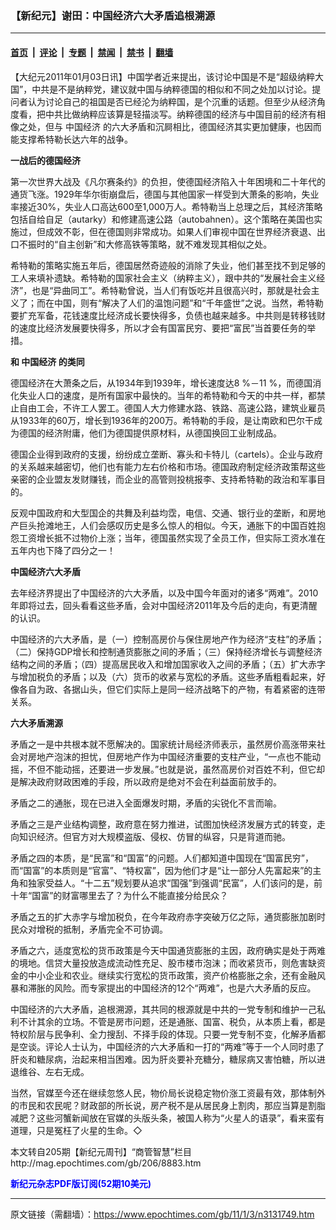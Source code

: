 ### 【新纪元】谢田：中国经济六大矛盾追根溯源

---

#### [首页](../../../..?n3131749) &nbsp;|&nbsp; [评论](../../../../../epoch-comment?n3131749) &nbsp;|&nbsp; [专题](../../../../../epoch-special?n3131749) &nbsp;|&nbsp; [禁闻](../../../../../epoch-news?n3131749) &nbsp;|&nbsp; [禁书](../../../../../books?n3131749) &nbsp;|&nbsp; [翻墙](https://github.com/gfw-breaker/nogfw/blob/master/README.md?n3131749)


<div class="post_content" id="artbody" itemprop="articleBody">
 <!-- article content begin -->
 <p>
  【大纪元2011年01月03日讯】中国学者近来提出，该讨论中国是不是“超级纳粹大国”，中共是不是纳粹党，建议就中国与纳粹德国的相似和不同之处加以讨论。提问者认为讨论自己的祖国是否已经沦为纳粹国，是个沉重的话题。但至少从经济角度看，把中共比做纳粹应该算是轻描淡写。纳粹德国的经济与中国目前的经济有相像之处，但与
  <ok href="https://www.epochtimes.com/gb/tag/%E4%B8%AD%E5%9B%BD%E7%BB%8F%E6%B5%8E.html">
   中国经济
  </ok>
  的六大矛盾和沉屙相比，德国经济其实更加健康，也因而能支撑希特勒长达六年的战争。
 </p>
 <p>
  <b>
   一战后的德国经济
  </b>
 </p>
 <p>
  第一次世界大战及《凡尔赛条约》的负担，使德国经济陷入十年困境和二十年代的通货飞涨。1929年华尔街崩盘后，德国与其他国家一样受到大萧条的影响，失业率接近30%，失业人口高达600至1,000万人。希特勒当上总理之后，其经济策略包括自给自足（autarky）和修建高速公路（autobahnen）。这个策略在美国也实施过，但成效不彰，但在德国则非常成功。如果人们审视中国在世界经济衰退、出口不振时的“自主创新”和大修高铁等策略，就不难发现其相似之处。
 </p>
 <p>
  希特勒的策略实施五年后，德国居然奇迹般的消除了失业，他们甚至找不到足够的工人来填补遗缺。希特勒的国家社会主义（纳粹主义），跟中共的“发展社会主义经济”，也是“异曲同工”。希特勒曾说，当人们有饭吃并且很高兴时，那就是社会主义了；而在中国，则有“解决了人们的温饱问题”和“千年盛世”之说。当然，希特勒要扩充军备，花钱速度比经济成长要快得多，负债也越来越多。中共则是转移钱财的速度比经济发展要快得多，所以才会有国富民穷、要把“富民”当首要任务的举措。
 </p>
 <p>
  <b>
   和
   <ok href="https://www.epochtimes.com/gb/tag/%E4%B8%AD%E5%9B%BD%E7%BB%8F%E6%B5%8E.html">
    中国经济
   </ok>
   的类同
  </b>
 </p>
 <p>
  德国经济在大萧条之后，从1934年到1939年，增长速度达8 %－11 %，而德国消化失业人口的速度，是所有国家中最快的。当年的希特勒和今天的中共一样，都禁止自由工会，不许工人罢工。德国人大力修建水路、铁路、高速公路，建筑业雇员从1933年的60万，增长到1936年的200万。希特勒的手段，是让南欧和巴尔干成为德国的经济附庸，他们为德国提供原材料，从德国换回工业制成品。
 </p>
 <p>
  德国企业得到政府的支援，纷纷成立垄断、寡头和卡特儿（cartels）。企业与政府的关系越来越密切，他们也有能力左右价格和市场。德国政府制定经济政策帮这些亲密的企业盟友发财赚钱，而企业的高管则投桃报李、支持希特勒的政治和军事目的。
 </p>
 <p>
  反观中国政府和大型国企的共舞及利益均霑，电信、交通、银行业的垄断，和房地产巨头抢滩地王，人们会感叹历史是多么惊人的相似。今天，通胀下的中国百姓抱怨工资增长抵不过物价上涨；当年，德国虽然实现了全员工作，但实际工资水准在五年内也下降了四分之一！
 </p>
 <p>
  <b>
   中国经济六大矛盾
  </b>
 </p>
 <p>
  去年经济界提出了中国经济的六大矛盾，以及中国今年面对的诸多“两难”。2010年即将过去，回头看看这些矛盾，会对中国经济2011年及今后的走向，有更清醒的认识。
 </p>
 <p>
  中国经济的六大矛盾，是（一）控制高房价与保住房地产作为经济“支柱”的矛盾；（二）保持GDP增长和控制通货膨胀之间的矛盾；（三）保持经济增长与调整经济结构之间的矛盾；（四）提高居民收入和增加国家收入之间的矛盾；（五）扩大赤字与增加税负的矛盾；以及（六）货币的收紧与宽松的矛盾。这些矛盾粗看起来，好像各自为政、各据山头，但它们实际上是同一经济战略下的产物，有着紧密的连带关系。
 </p>
 <p>
  <b>
   六大矛盾溯源
  </b>
 </p>
 <p>
  矛盾之一是中共根本就不愿解决的。国家统计局经济师表示，虽然房价高涨带来社会对房地产泡沫的担忧，但房地产作为中国经济重要的支柱产业，“一点也不能动摇，不但不能动摇，还要进一步发展。”也就是说，虽然高房价对百姓不利，但它却是解决政府财政困难的手段，所以政府是绝对不会在利益面前放手的。
 </p>
 <p>
  矛盾之二的通胀，现在已进入全面爆发时期，矛盾的尖锐化不言而喻。
 </p>
 <p>
  矛盾之三是产业结构调整，政府意在努力推进，试图加快经济发展方式的转变，走向知识经济。但官方对大规模盗版、侵权、仿冒的纵容，只是背道而驰。
 </p>
 <p>
  矛盾之四的本质，是“民富”和“国富”的问题。人们都知道中国现在“国富民穷”，而“国富”的本质则是“官富”、“特权富”，因为他们才是“让一部分人先富起来”的主角和独家受益人。“十二五”规划要从追求“国强”到强调“民富”，人们该问的是，前十年“国富”的财富哪里去了？为什么不能直接分给民众？
 </p>
 <p>
  矛盾之五的扩大赤字与增加税负，在今年政府赤字突破万亿之际，通货膨胀加剧时民众对增税的抵制，矛盾完全不可协调。
 </p>
 <p>
  矛盾之六，适度宽松的货币政策是今天中国通货膨胀的主因，政府确实是处于两难的境地。信贷大量投放造成流动性充足、股市楼市泡沫；而收紧货币，则危害缺资金的中小企业和农业。继续实行宽松的货币政策，资产价格膨胀之余，还有金融风暴和滞胀的风险。而专家提出的中国经济的12个“两难”，也是六大矛盾的反应。
 </p>
 <p>
  中国经济的六大矛盾，追根溯源，其共同的根源就是中共的一党专制和维护一己私利不计其余的立场。不管是房市问题，还是通胀、国富、税负，从本质上看，都是特权阶层与民争利、全力搜刮、不择手段的体现。只要一党专制不变，化解矛盾都是空谈。评论人士认为，中国经济的六大矛盾和一打的“两难”等于一个人同时患了肝炎和糖尿病，治起来相当困难。因为肝炎要补充糖分，糖尿病又害怕糖，所以进退维谷、左右无成。
 </p>
 <p>
  当然，官媒至今还在继续忽悠人民，物价局长说稳定物价涨工资最有效，那体制外的市民和农民呢？财政部的所长说，房产税不是从居民身上割肉，那应当算是割脂减肥？这些河蟹新闻放在官媒的头版头条，被国人称为“火星人的语录”，看来蛮有道理，只是冤枉了火星的生命。◇
 </p>
 <p>
  本文转自205期【新纪元周刊】“商管智慧”栏目
  <br/>
  <ok href=" http://mag.epochtimes.com/gb/206/8883.htm " target="_blank">
   http://mag.epochtimes.com/gb/206/8883.htm
  </ok>
 </p>
 <p>
  <ok href="http://mag.epochtimes.com/pdfmag/home.html">
   <font color="blue">
    <b>
     新纪元杂志PDF版订阅(52期10美元)
    </b>
   </font>
  </ok>
 </p>
 <!-- article content end -->
 <div id="below_article_ad">
 </div>
</div>


---

原文链接（需翻墙）：https://www.epochtimes.com/gb/11/1/3/n3131749.htm
